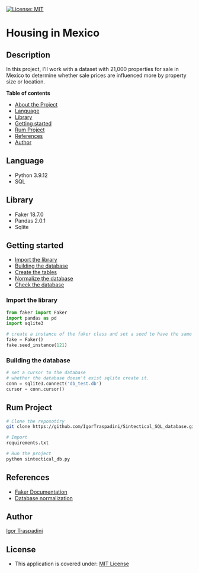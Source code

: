 [![License: MIT](https://img.shields.io/badge/License-MIT-yellow.svg)](https://opensource.org/licenses/MIT) 
# Housing in Mexico

## Description
In this project, I'll work with a dataset with 21,000 properties for sale in Mexico to determine whether sale prices are influenced more by property size or location.


**Table of contents**
- [About the Project](#about-the-project)
- [Language](#language)
- [Library](#library)
- [Getting started](#getting-started)
- [Rum Project](#rum-project)
- [References](#references)
- [Author](#author)

## Language
- Python  3.9.12
- SQL

## Library
- Faker   18.7.0
- Pandas  2.0.1
- Sqlite  

## Getting started
- [Import the library](#import-the-library)
- [Building the database](#building-the-database)
- [Create the tables](#create-the-tables)
- [Normalize the database](#normalize-the-database)
- [Check the database](#check-the-database)

### Import the library
```python
from faker import Faker
import pandas as pd
import sqlite3

# create a instance of the faker class and set a seed to have the same behaviour
fake = Faker()
fake.seed_instance(121)
```
### Building the database
```python
# set a cursor to the database
# whether the database doesn't exist sqlite create it.
conn = sqlite3.connect('db_test.db')
cursor = conn.cursor()
``` 

## Rum Project
```bash
# Clone the reposotiry 
git clone https://github.com/IgorTraspadini/Sintectical_SQL_database.git

# Import
requirements.txt

# Run the project
python sintectical_db.py
```

## References 
- [Faker Documentation](https://faker.readthedocs.io/en/master/)
- [Database normalization](https://en.wikipedia.org/wiki/Database_normalization)

## Author
[Igor Traspadini](https://www.linkedin.com/in/igor-chieppe-traspadini/?locale=en_US)

## License
- This application is covered under: 
[MIT License](https://choosealicense.com/licenses/mit)
